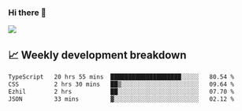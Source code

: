 ### Hi there 👋
<img align="center" src="https://github-readme-stats.vercel.app/api?username=Tumao727&show_icons=true&hide_title=true&theme=dracula" />


## 📈 Weekly development breakdown
<!--START_SECTION:waka-->

```txt
TypeScript   20 hrs 55 mins  ████████████████████░░░░░   80.54 %
CSS          2 hrs 30 mins   ██▒░░░░░░░░░░░░░░░░░░░░░░   09.64 %
Ezhil        2 hrs           ██░░░░░░░░░░░░░░░░░░░░░░░   07.70 %
JSON         33 mins         ▓░░░░░░░░░░░░░░░░░░░░░░░░   02.12 %
```

<!--END_SECTION:waka-->